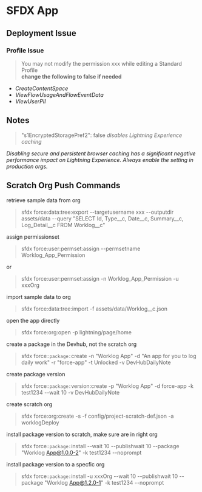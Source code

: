 # SFDX App

## Deployment Issue

### Profile Issue

> You may not modify the permission xxx while editing a Standard Profile  
**change the following to false if needed**

* _CreateContentSpace_  
* _ViewFlowUsageAndFlowEventData_  
* _ViewUserPII_  

## Notes

> "s1EncryptedStoragePref2": false
_disables Lightning Experience caching_  

_Disabling secure and persistent browser caching has a significant negative performance impact on Lightning Experience. Always enable the setting in production orgs._

## Scratch Org Push Commands  

retrieve sample data from org  
> sfdx force:data:tree:export --targetusername xxx --outputdir assets/data --query "SELECT Id, Type__c, Date__c, Summary__c, Log_Detail__c FROM Worklog__c"

assign permissionset  
> sfdx force:user:permset:assign --permsetname Worklog_App_Permission  

or

> sfdx force:user:permset:assign -n Worklog_App_Permission -u xxxOrg  

import sample data to org  
> sfdx force:data:tree:import -f assets/data/Worklog__c.json

open the app directly  
> sfdx force:org:open -p lightning/page/home

create a package in the Devhub, not the scratch org  
> sfdx force`:package:`create -n "Worklog App" -d "An app for you to log daily work" -r "force-app" -t Unlocked -v DevHubDailyNote

create package version  
> sfdx force`:package:`version:create -p "Worklog App" -d force-app -k test1234 --wait 10 -v DevHubDailyNote

create scratch org  
> sfdx force:org:create -s -f config/project-scratch-def.json -a worklogDeploy

install package version to scratch, make sure are in right org  
> sfdx force`:package:`install --wait 10 --publishwait 10 --package "Worklog App@1.0.0-2" -k test1234 --noprompt

install package version to a specfic org  
> sfdx force`:package:`install -u xxxOrg --wait 10 --publishwait 10 --package "Worklog App@1.2.0-1" -k test1234 --noprompt
